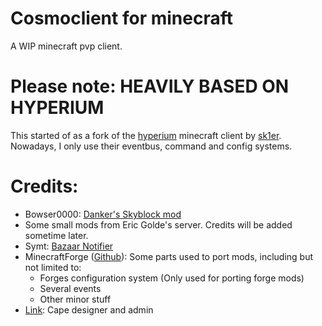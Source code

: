 # Cosmoclient for minecraft
A WIP minecraft pvp client.

# Please note: HEAVILY BASED ON HYPERIUM
This started of as a fork of the [hyperium](https://github.com/hyperiumclient/hyperium) minecraft client by [sk1er](https://sk1er.club). Nowadays, I only use their eventbus, command and config systems. 

# Credits:
* Bowser0000: [Danker's Skyblock mod](https://github.com/bowser0000/SkyblockMod)
* Some small mods from Eric Golde's server. Credits will be added sometime later.
* Symt: [Bazaar Notifier](https://github.com/symt/BazaarNotifier)
* MinecraftForge ([Github](https://github.com/MinecraftForge)): Some parts used to port mods, including but not limited to:
  * Forges configuration system (Only used for porting forge mods)
  * Several events
  * Other minor stuff
* [Link](https://github.com/Link4Real): Cape designer and admin
